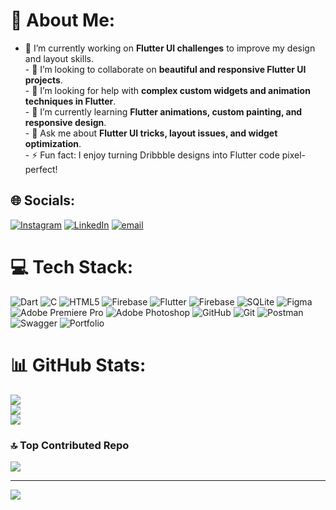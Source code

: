 # 💫 About Me:
- 🔭 I’m currently working on **Flutter UI challenges** to improve my design and layout skills.<br>- 🤝 I’m looking to collaborate on **beautiful and responsive Flutter UI projects**.<br>- 🧠 I’m looking for help with **complex custom widgets and animation techniques in Flutter**.<br>- 🌱 I’m currently learning **Flutter animations, custom painting, and responsive design**.<br>- 💬 Ask me about **Flutter UI tricks, layout issues, and widget optimization**.<br>- ⚡ Fun fact: I enjoy turning Dribbble designs into Flutter code pixel-perfect!<br>


## 🌐 Socials:
[![Instagram](https://img.shields.io/badge/Instagram-%23E4405F.svg?logo=Instagram&logoColor=white)](https://instagram.com/https://www.instagram.com/govind_g_z/) [![LinkedIn](https://img.shields.io/badge/LinkedIn-%230077B5.svg?logo=linkedin&logoColor=white)](https://linkedin.com/in/https://www.linkedin.com/in/govind-p) [![email](https://img.shields.io/badge/Email-D14836?logo=gmail&logoColor=white)](mailto:gpgovind887@gmail.com) 

# 💻 Tech Stack:
![Dart](https://img.shields.io/badge/dart-%230175C2.svg?style=for-the-badge&logo=dart&logoColor=white) ![C](https://img.shields.io/badge/c-%2300599C.svg?style=for-the-badge&logo=c&logoColor=white) ![HTML5](https://img.shields.io/badge/html5-%23E34F26.svg?style=for-the-badge&logo=html5&logoColor=white) ![Firebase](https://img.shields.io/badge/firebase-%23039BE5.svg?style=for-the-badge&logo=firebase) ![Flutter](https://img.shields.io/badge/Flutter-%2302569B.svg?style=for-the-badge&logo=Flutter&logoColor=white) ![Firebase](https://img.shields.io/badge/firebase-a08021?style=for-the-badge&logo=firebase&logoColor=ffcd34) ![SQLite](https://img.shields.io/badge/sqlite-%2307405e.svg?style=for-the-badge&logo=sqlite&logoColor=white) ![Figma](https://img.shields.io/badge/figma-%23F24E1E.svg?style=for-the-badge&logo=figma&logoColor=white) ![Adobe Premiere Pro](https://img.shields.io/badge/Adobe%20Premiere%20Pro-9999FF.svg?style=for-the-badge&logo=Adobe%20Premiere%20Pro&logoColor=white) ![Adobe Photoshop](https://img.shields.io/badge/adobe%20photoshop-%2331A8FF.svg?style=for-the-badge&logo=adobe%20photoshop&logoColor=white) ![GitHub](https://img.shields.io/badge/github-%23121011.svg?style=for-the-badge&logo=github&logoColor=white) ![Git](https://img.shields.io/badge/git-%23F05033.svg?style=for-the-badge&logo=git&logoColor=white) ![Postman](https://img.shields.io/badge/Postman-FF6C37?style=for-the-badge&logo=postman&logoColor=white) ![Swagger](https://img.shields.io/badge/-Swagger-%23Clojure?style=for-the-badge&logo=swagger&logoColor=white) ![Portfolio](https://img.shields.io/badge/Portfolio-%23000000.svg?style=for-the-badge&logo=firefox&logoColor=#FF7139)
# 📊 GitHub Stats:
![](https://github-readme-stats.vercel.app/api?username=gpgovind&theme=transparent&hide_border=false&include_all_commits=false&count_private=false)<br/>
![](https://nirzak-streak-stats.vercel.app/?user=gpgovind&theme=transparent&hide_border=false)<br/>
![](https://github-readme-stats.vercel.app/api/top-langs/?username=gpgovind&theme=transparent&hide_border=false&include_all_commits=false&count_private=false&layout=compact)

### 🔝 Top Contributed Repo
![](https://github-contributor-stats.vercel.app/api?username=gpgovind&limit=5&theme=dark&combine_all_yearly_contributions=true)

---
[![](https://visitcount.itsvg.in/api?id=gpgovind&icon=0&color=0)](https://visitcount.itsvg.in)

<!-- Proudly created with GPRM ( https://gprm.itsvg.in ) -->
